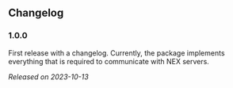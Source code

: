 
## Changelog

### 1.0.0
First release with a changelog. Currently, the package implements everything that is required to communicate with NEX servers.

*Released on 2023-10-13*
